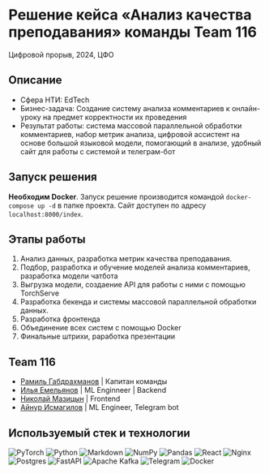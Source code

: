 # Решение кейса «Анализ качества преподавания» команды Team 116
Цифровой прорыв, 2024, ЦФО

## Описание

- Сфера НТИ: EdTech
- Бизнес-задача: Создание систему анализа комментариев к онлайн-уроку на предмет корректности их проведения
- Результат работы: система массовой параллельной обработки комментариев, набор метрик анализа, цифровой ассистент на основе большой языковой модели, помогающий в анализе, удобный сайт для работы с системой и телеграм-бот

## Запуск решения
**Необходим Docker**. Запуск решение производится командой ```docker-compose up -d``` в папке проекта. Сайт доступен по адресу ```localhost:8000/index```.

## Этапы работы

1. Анализ данных, разработка метрик качества преподавания.
2. Подбор, разработка и обучение моделей анализа комментариев, разработка модели чатбота
3. Выгрузка модели, создаение API для работы с ними с помощью TorchServe
4. Разработка бекенда и системы массовой параллельной обработки данных.
5. Разработка фронтенда
6. Объединение всех систем с помощью Docker
7. Финальные штрихи, раработка презентации


## Team 116
- [Рамиль Габдрахманов](https://github.com/Ramil2911) | Капитан команды
- [Илья Емельянов](https://github.com/hornetio) | ML Enginneer | Backend
- [Николай Мазицын](https://github.com/DobriyKolya) | Frontend
- [Айнур Исмагилов](https://github.com/Hopper789) | ML Engineer, Telegram bot

## Используемый стек и технологии

![PyTorch](https://img.shields.io/badge/PyTorch-%23EE4C2C.svg?style=for-the-badge&logo=PyTorch&logoColor=white)
![Python](https://img.shields.io/badge/python-3670A0?style=for-the-badge&logo=python&logoColor=ffdd54)
![Markdown](https://img.shields.io/badge/markdown-%23000000.svg?style=for-the-badge&logo=markdown&logoColor=white)
![NumPy](https://img.shields.io/badge/numpy-%23013243.svg?style=for-the-badge&logo=numpy&logoColor=white)
![Pandas](https://img.shields.io/badge/pandas-%23150458.svg?style=for-the-badge&logo=pandas&logoColor=white)
![React](https://img.shields.io/badge/react-%2320232a.svg?style=for-the-badge&logo=react&logoColor=%2361DAFB)
![Nginx](https://img.shields.io/badge/nginx-%23009639.svg?style=for-the-badge&logo=nginx&logoColor=white)
![Postgres](https://img.shields.io/badge/postgres-%23316192.svg?style=for-the-badge&logo=postgresql&logoColor=white)
![FastAPI](https://img.shields.io/badge/FastAPI-005571?style=for-the-badge&logo=fastapi)
![Apache Kafka](https://img.shields.io/badge/Apache%20Kafka-000?style=for-the-badge&logo=apachekafka)
![Telegram](https://img.shields.io/badge/Telegram-2CA5E0?style=for-the-badge&logo=telegram&logoColor=white)
![Docker](https://img.shields.io/badge/docker-%230db7ed.svg?style=for-the-badge&logo=docker&logoColor=white)
